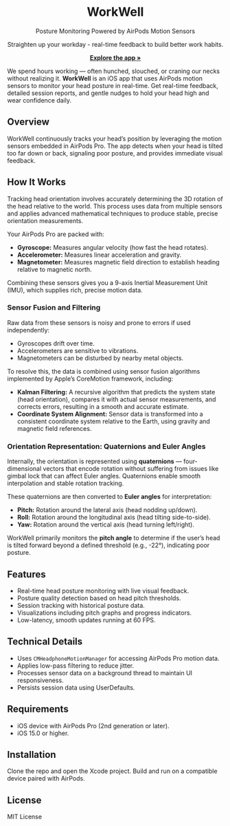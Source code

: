 <div align="center">
  <h1> WorkWell </h1>
  <p>Posture Monitoring Powered by AirPods Motion Sensors</p>
  <p>Straighten up your workday - real-time feedback to build better work habits.</p>
  <p>
    <a href="https://github.com/wizenheimer/workwell/tree/main/media"><strong>Explore the app »</strong></a>
  </p>
</div>

We spend hours working — often hunched, slouched, or craning our necks without realizing it. **WorkWell** is an iOS app that uses AirPods motion sensors to monitor your head posture in real-time. Get real-time feedback, detailed session reports, and gentle nudges to hold your head high and wear confidence daily.

## Overview

WorkWell continuously tracks your head’s position by leveraging the motion sensors embedded in AirPods Pro. The app detects when your head is tilted too far down or back, signaling poor posture, and provides immediate visual feedback.

## How It Works

Tracking head orientation involves accurately determining the 3D rotation of the head relative to the world. This process uses data from multiple sensors and applies advanced mathematical techniques to produce stable, precise orientation measurements.

Your AirPods Pro are packed with:

- **Gyroscope:** Measures angular velocity (how fast the head rotates).
- **Accelerometer:** Measures linear acceleration and gravity.
- **Magnetometer:** Measures magnetic field direction to establish heading relative to magnetic north.

Combining these sensors gives you a 9-axis Inertial Measurement Unit (IMU), which supplies rich, precise motion data.

### Sensor Fusion and Filtering

Raw data from these sensors is noisy and prone to errors if used independently:

- Gyroscopes drift over time.
- Accelerometers are sensitive to vibrations.
- Magnetometers can be disturbed by nearby metal objects.

To resolve this, the data is combined using sensor fusion algorithms implemented by Apple’s CoreMotion framework, including:

- **Kalman Filtering:** A recursive algorithm that predicts the system state (head orientation), compares it with actual sensor measurements, and corrects errors, resulting in a smooth and accurate estimate.
- **Coordinate System Alignment:** Sensor data is transformed into a consistent coordinate system relative to the Earth, using gravity and magnetic field references.

### Orientation Representation: Quaternions and Euler Angles

Internally, the orientation is represented using **quaternions** — four-dimensional vectors that encode rotation without suffering from issues like gimbal lock that can affect Euler angles. Quaternions enable smooth interpolation and stable rotation tracking.

These quaternions are then converted to **Euler angles** for interpretation:

- **Pitch:** Rotation around the lateral axis (head nodding up/down).
- **Roll:** Rotation around the longitudinal axis (head tilting side-to-side).
- **Yaw:** Rotation around the vertical axis (head turning left/right).

WorkWell primarily monitors the **pitch angle** to determine if the user’s head is tilted forward beyond a defined threshold (e.g., -22°), indicating poor posture.

## Features

- Real-time head posture monitoring with live visual feedback.
- Posture quality detection based on head pitch thresholds.
- Session tracking with historical posture data.
- Visualizations including pitch graphs and progress indicators.
- Low-latency, smooth updates running at 60 FPS.

## Technical Details

- Uses `CMHeadphoneMotionManager` for accessing AirPods Pro motion data.
- Applies low-pass filtering to reduce jitter.
- Processes sensor data on a background thread to maintain UI responsiveness.
- Persists session data using UserDefaults.

## Requirements

- iOS device with AirPods Pro (2nd generation or later).
- iOS 15.0 or higher.

## Installation

Clone the repo and open the Xcode project. Build and run on a compatible device paired with AirPods.

## License

MIT License
